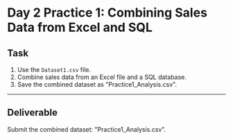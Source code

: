 # Day 2 Practice 1: Combining Sales Data from Excel and SQL

## Task
1. Use the `Dataset1.csv` file.
2. Combine sales data from an Excel file and a SQL database.
3. Save the combined dataset as "Practice1_Analysis.csv".

---

## Deliverable
Submit the combined dataset: "Practice1_Analysis.csv".